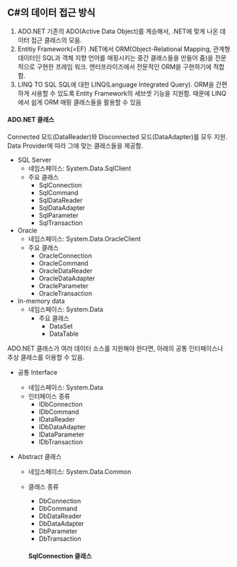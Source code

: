 ## C#의 데이터 접근 방식
1. ADO.NET
   기존의 ADO(Active Data Object)를 계승해서, .NET에 맞게 나온 데이터 접근 클래스의 모음.
2. Entitiy Framework(=EF)
   .NET에서 ORM(Object-Relational Mapping, 관계형 데이터인 SQL과 객체 지향 언어를 매핑시키는 중간 클래스들을 만들어 줌)을 전문적으로 구현한 프레임 워크.
   엔터프라이즈에서 전문적인 ORM을 구현하기에 적합함.
3. LINQ TO SQL
   SQL에 대한 LINQ(Language Integrated Query). ORM을 간편하게 사용할 수 있도록 Entity Framework의 세브셋 기능을 지원함.
   때문에 LINQ에서 쉽게 ORM 매핑 클래스들을 활용할 수 있음


#### ADO.NET 클래스
Connected 모드(DataReader)와 Disconnected 모드(DataAdapter)를 모두 지원. Data Provider에 따라 그에 맞는 클래스들을 제공함.
- SQL Server
    - 네임스페이스: System.Data.SqlClient
    - 주요 클래스
      - SqlConnection
      - SqlCommand
      - SqlDataReader
      - SqlDataAdapter
      - SqlParameter
      - SqlTransaction
- Oracle
    - 네임스페이스: System.Data.OracleClient
    - 주요 클래스
      - OracleConnection
      - OracleCommand
      - OracleDataReader
      - OracleDataAdapter
      - OracleParameter
      - OracleTransaction
 - In-memory data
    - 네임스페이스: 	System.Data
        - 주요 클래스
          - DataSet
          - DataTable
         
 ADO.NET 클래스가 여러 데이터 소스를 지원해야 한다면, 아래의 공통 인터페이스나 추상 클래스를 이용할 수 있음.
 - 공통 Interface
    - 네임스페이스: System.Data
    - 인터페이스 종류
      - IDbConnection
      - IDbCommand
      - IDataReader
      - IDbDataAdapter
      - IDataParameter
      - IDbTransaction


  - Abstract 클래스
    - 네임스페이스: System.Data.Common
    - 클래스 종류
      - DbConnection
      - DbCommand
      - DbDataReader
      - DbDataAdapter
      - DbParameter
      - DbTransaction


      #### SqlConnection 클래스

      
